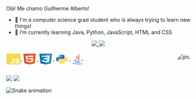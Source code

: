 Olá! Me chamo Guilherme Alberto!

- 👀 I'm a computer science grad student who is always trying to learn new things!
- 🌱 I’m currently learning Java, Python, JavaScript, HTML and CSS

<div align="center">
  <a href="https://github.com/GuilhermeAlz">
  <img height="150em" src="https://github-readme-stats.vercel.app/api?username=GuilhermeAlz&show_icons=true&theme=tokyonight&include_all_commits=true&count_private=true"/>
  <img height="150em" src="https://github-readme-stats.vercel.app/api/top-langs/?username=GuilhermeAlz&layout=compact&langs_count=7&theme=tokyonight"/>
</div>

<div style="display: inline_block"><br>
  <img align="center" alt="Gui-Js" height="30" width="40" src="https://raw.githubusercontent.com/devicons/devicon/master/icons/javascript/javascript-plain.svg">
  <img align="center" alt="Gui-HTML" height="30" width="40" src="https://raw.githubusercontent.com/devicons/devicon/master/icons/html5/html5-original.svg">
  <img align="center" alt="Gui-CSS" height="30" width="40" src="https://raw.githubusercontent.com/devicons/devicon/master/icons/css3/css3-original.svg">
  <img align="center" alt="Gui-Python" height="30" width="40" src="https://raw.githubusercontent.com/devicons/devicon/master/icons/python/python-original.svg">
  <img align="center" alt="Java" height="30" width="40" src="https://raw.githubusercontent.com/devicons/devicon/master/icons/java/java-original.svg">
  <img align="right" alt="pic" height="200" style="border-radius:100px;"         src="https://cdn.discordapp.com/attachments/431620926585700352/1030598769865134120/download20221005183724.png">
</div>
  
  ##
  
  <div> 
  <a href="https://www.instagram.com/guilhermeadc_/" target="_blank"><img src="https://img.shields.io/badge/-Instagram-%23E4405F?style=for-the-badge&logo=instagram&logoColor=white" target="_blank"></a> 
  <a href = "mailto:guilhermecamelo86@gmail.com"><img src="https://img.shields.io/badge/-Gmail-%23333?style=for-the-badge&logo=gmail&logoColor=white" target="_blank"></a>
 
  ![Snake animation](https://github.com/GuilhermeAlz/GuilhermeAlz/blob/output/github-contribution-grid-snake.svg)
 
</div>
